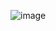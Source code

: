![image](https://user-images.githubusercontent.com/81763214/206398562-e72cb1d7-6abb-4748-844b-c9402a1f8774.png)
